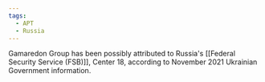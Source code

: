 ```yaml
---
tags:
  - APT
  - Russia
---
```

Gamaredon Group has been possibly attributed to Russia's [[Federal Security Service (FSB)]], Center 18, according to November 2021 Ukrainian Government information.